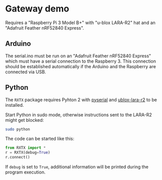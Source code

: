 # Gateway demo
Requires a "Raspberry Pi 3 Model B+" with "u-blox LARA-R2" hat and an "Adafruit Feather nRF52840 Express". 

## Arduino
The serial.ino must be run on an "Adafruit Feather nRF52840 Express" which must have a serial connection to the Raspberry 3.
This connection should be established automatically if the Arduino and the Raspberry are connected via USB.

## Python
The `RXTX` package requires Pyhton 2 with [pyserial](https://pypi.org/project/pyserial/) and [ublox-lara-r2](https://pypi.org/project/ublox-lara-r2/) to be installed.

Start Python in sudo mode, otherwise instructions sent to the LARA-R2 might get blocked:
```bash
sudo python
```

The code can be started like this:
```python
from RXTX import *
r = RXTX(debug=True)
r.connect()
```

If `debug` is set to `True`, additional information will be printed during the program execution.

